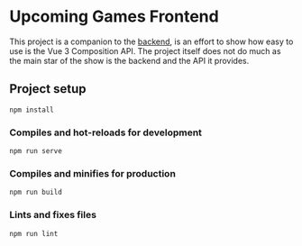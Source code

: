# Upcoming Games Frontend 

This project is a companion to the [backend](https://github.com/Rhaizzing/UpcomingGamesBackend), is an effort to show how easy to use is the Vue 3 Composition API. The project itself does not do much as the main star of the show is the backend and the API it provides.

## Project setup
```
npm install
```

### Compiles and hot-reloads for development
```
npm run serve
```

### Compiles and minifies for production
```
npm run build
```

### Lints and fixes files
```
npm run lint
```

